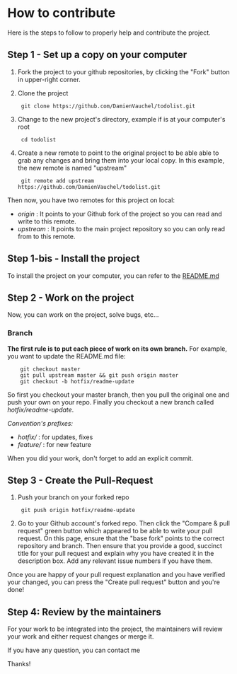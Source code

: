 # How to contribute

Here is the steps to follow to properly help and contribute the project. 

## Step 1 - Set up a copy on your computer

1. Fork the project to your github repositories, by clicking the "Fork" button in upper-right corner.

2. Clone the project
        
        git clone https://github.com/DamienVauchel/todolist.git

3. Change to the new project's directory, example if is at your computer's root

        cd todolist 
        
4. Create a new remote to point to the original project to be able able to grab any changes and bring them into your local copy.
In this example, the new remote is named "upstream"

        git remote add upstream https://github.com/DamienVauchel/todolist.git
        
Then now, you have two remotes for this project on local:
* *origin* : It points to your Github fork of the project so you can read and write to this remote.
* *upstream* : It points to the main project repository so you can only read from to this remote.

## Step 1-bis - Install the project
To install the project on your computer, you can refer to the [README.md](https://github.com/DamienVauchel/todolist/blob/master/README.md)
        
## Step 2 - Work on the project
Now, you can work on the project, solve bugs, etc...

### Branch
**The first rule is to put each piece of work on its own branch.**
For example, you want to update the README.md file:
        
        git checkout master
        git pull upstream master && git push origin master
        git checkout -b hotfix/readme-update
        
So first you checkout your master branch, then you pull the original one and push your own on your repo.
Finally you checkout a new branch called *hotfix/readme-update*.

*Convention's prefixes:*
* *hotfix/* : for updates, fixes
* *feature/* : for new feature

When you did your work, don't forget to add an explicit commit.

## Step 3 - Create the Pull-Request
1. Push your branch on your forked repo

        git push origin hotfix/readme-update
        
2. Go to your Github account's forked repo.
Then click the "Compare & pull request" green button which appeared to be able to write your pull request.
On this page, ensure that the "base fork" points to the correct repository and branch. Then ensure that you provide a good, succinct title for your pull request and explain why you have created it in the description box. Add any relevant issue numbers if you have them.

Once you are happy of your pull request explanation and you have verified your changed, you can press the "Create pull request" button and you're done!

## Step 4: Review by the maintainers
For your work to be integrated into the project, the maintainers will review your work and either request changes or merge it.

If you have any question, you can contact me

Thanks!
